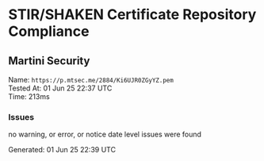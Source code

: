 # STIR/SHAKEN Certificate Repository Compliance

## Martini Security

Name: `https://p.mtsec.me/2884/Ki6UJR0ZGyYZ.pem`\
Tested At: 01 Jun 25 22:37 UTC\
Time: 213ms

### Issues

no warning, or error, or notice date level issues were found

Generated: 01 Jun 25 22:39 UTC